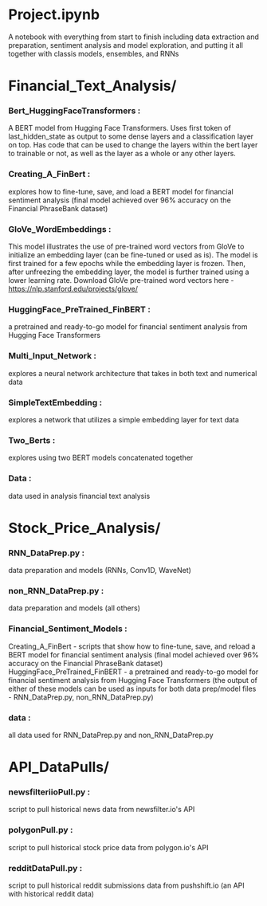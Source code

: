 # Project.ipynb   
A notebook with everything from start to finish including data extraction and preparation, sentiment analysis and model exploration, and putting it all together with classis models, ensembles, and RNNs

# Financial_Text_Analysis/

### Bert_HuggingFaceTransformers :  
A BERT model from Hugging Face Transformers. Uses first token of last_hidden_state as output to some dense layers and a classification layer on top. Has code that can be used to change the layers within the bert layer to trainable or not, as well as the layer as a whole or any other layers.

### Creating_A_FinBert :  
explores how to fine-tune, save, and load a BERT model for financial sentiment analysis (final model achieved over 96% accuracy on the Financial PhraseBank dataset)

### GloVe_WordEmbeddings :  
This model illustrates the use of pre-trained word vectors from GloVe to initialize an embedding layer (can be fine-tuned or used as is). The model is first trained for a few epochs while the embedding layer is frozen. Then, after unfreezing the embedding layer, the model is further trained using a lower learning rate.
Download GloVe pre-trained word vectors here - https://nlp.stanford.edu/projects/glove/

### HuggingFace_PreTrained_FinBERT :  
a pretrained and ready-to-go model for financial sentiment analysis from Hugging Face Transformers

### Multi_Input_Network :  
explores a neural network architecture that takes in both text and numerical data

### SimpleTextEmbedding :  
explores a network that utilizes a simple embedding layer for text data

### Two_Berts :  
explores using two BERT models concatenated together

### Data :  
data used in analysis financial text analysis

# Stock_Price_Analysis/

### RNN_DataPrep.py :  
data preparation and models (RNNs, Conv1D, WaveNet)

### non_RNN_DataPrep.py :  
data preparation and models (all others)

### Financial_Sentiment_Models :  
Creating_A_FinBert - scripts that show how to fine-tune, save, and reload a BERT model for financial sentiment analysis (final model achieved over 96% accuracy on the Financial PhraseBank dataset)
HuggingFace_PreTrained_FinBERT - a pretrained and ready-to-go model for financial sentiment analysis from Hugging Face Transformers
(the output of either of these models can be used as inputs for both data prep/model files - RNN_DataPrep.py, non_RNN_DataPrep.py) 

### data :  
all data used for RNN_DataPrep.py and non_RNN_DataPrep.py

# API_DataPulls/

### newsfilteriioPull.py :  
script to pull historical news data from newsfilter.io's API

### polygonPull.py :  
script to pull historical stock price data from polygon.io's API

### redditDataPull.py :  
script to pull historical reddit submissions data from pushshift.io (an API with historical reddit data)
